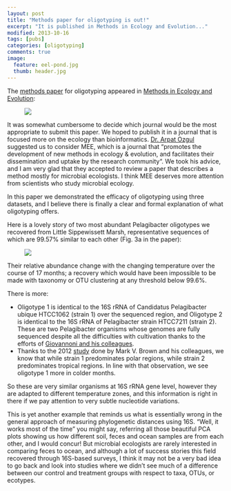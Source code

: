 ```yaml
---
layout: post
title: "Methods paper for oligotyping is out!"
excerpt: "It is published in Methods in Ecology and Evolution..."
modified: 2013-10-16 
tags: [pubs]
categories: [oligotyping]
comments: true
image:
  feature: eel-pond.jpg
  thumb: header.jpg
---
```


The [methods paper](http://onlinelibrary.wiley.com/doi/10.1111/2041-210X.12114/abstract) for oligotyping appeared in [Methods in Ecology and Evolution](http://www.methodsinecologyandevolution.org/):


<figure>
	<a href="http://onlinelibrary.wiley.com/doi/10.1111/2041-210X.12114/abstract"><img src="{{ site.url }}/images/oligotyping/methods-in-EE.png"></a>
</figure>

It was somewhat cumbersome to decide which journal would be the most appropriate to submit this paper. We hoped to publish it in a journal that is focused more on the ecology than bioinformatics. [Dr. Arpat Ozgul](http://www.popecol.org/) suggested us to consider MEE, which is a journal that “promotes the development of new methods in ecology & evolution, and facilitates their dissemination and uptake by the research community“. We took his advice, and I am very glad that they accepted to review a paper that describes a method mostly for microbial ecologists. I think MEE deserves more attention from scientists who study microbial ecology.

In this paper we demonstrated the efficacy of oligotyping using three datasets, and I believe there is finally a clear and formal explanation of what oligotyping offers.

Here is a lovely story of two most abundant Pelagibacter oligotypes we recovered from Little Sippewissett Marsh, representative sequences of which are 99.57% similar to each other (Fig. 3a in the paper):


<figure>
	<a href="{{ site.url }}/images/oligotyping/pelagibacter-story.png"><img src="{{ site.url }}/images/oligotyping/pelagibacter-story.png"></a>
</figure>

Their relative abundance change with the changing temperature over the course of 17 months; a recovery which would have been impossible to be made with taxonomy or OTU clustering at any threshold below 99.6%.

There is more:

- Oligotype 1 is identical to the 16S rRNA of Candidatus Pelagibacter ubique HTCC1062 (strain 1) over the sequenced region, and Oligotype 2 is identical to the 16S rRNA of Pelagibacter strain HTCC7211 (strain 2). These are two Pelagibacter organisms whose genomes are fully sequenced despite all the difficulties with cultivation thanks to the efforts of [Giovannoni and his colleagues](http://giovannonilab.science.oregonstate.edu/).
- Thanks to the 2012 [study](http://www.nature.com/msb/journal/v8/n1/full/msb201228.html) done by Mark V. Brown and his colleagues, we know that while strain 1 predominates polar regions, while strain 2 predominates tropical regions. In line with that observation, we see oligotype 1 more in colder months.

So these are very similar organisms at 16S rRNA gene level, however they are adapted to different temperature zones, and this information is right in there if we pay attention to very subtle nucleotide variations.

This is yet another example that reminds us what is essentially wrong in the general approach of measuring phylogenetic distances using 16S. “Well, it works most of the time” you might say, referring all those beautiful PCA plots showing us how different soil, feces and ocean samples are from each other, and I would concur! But microbial ecologists are rarely interested in comparing feces to ocean, and although a lot of success stories this field recovered through 16S-based surveys, I think it may not be a very bad idea to go back and look into studies where we didn’t see much of a difference between our control and treatment groups with respect to taxa, OTUs, or ecotypes.

